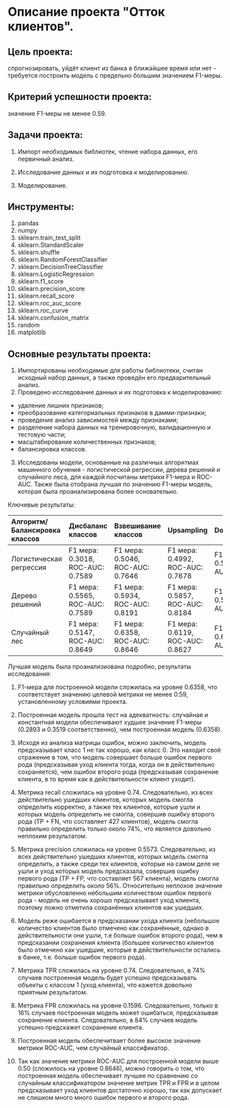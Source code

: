 # Описание проекта "Отток клиентов".

## Цель проекта: 
 спрогнозировать, уйдёт клиент из банка в ближайшее время или нет - требуется построить модель с предельно большим значением F1-меры. 
 
## Критерий успешности проекта:
значение F1-меры не менее 0.59. 

## Задачи проекта:

1. Импорт необходимых библиотек, чтение набора данных, его первичный анализ.

2. Исследование данных и их подготовка к моделированию.

3. Моделирование.

## Инструменты:

1. pandas
2. numpy
3. sklearn.train_test_split
4. sklearn.StandardScaler
5. sklearn.shuffle
6. sklearn.RandomForestClassifier
7. sklearn.DecisionTreeClassifier
8. sklearn.LogisticRegression
9. sklearn.f1_score
10. sklearn.precision_score
11. sklearn.recall_score
12. sklearn.roc_auc_score
13. sklearn.roc_curve
14. sklearn.confusion_matrix
15. random
16. matplotlib

## Основные результаты проекта:

1. Импортированы необходимые для работы библиотеки, считан исходный набор данных, а также проведён его предварительный анализ.
2. Проведено исследование данных и их подготовка к моделированию:
- удаление лишних признаков;
- преобразование категориальных признаков в дамми-признаки;
- проведение анализ зависимостей между признаками;
- разделение набора данных на тренировочную, валидационную и тестовую части;
- масштабирование количественных признаков;
- балансировка классов.
3. Исследованы модели, основанные на различных алгоритмах машинного обучения - логистической регрессии, дерева решений и случайного леса, для каждой посчитаны метрики F1-мера и ROC-AUC. Также была отобрана лучшая по значению F1-меры модель, которая была проанализирована более основательно.

Ключевые результаты:

|Алгоритм/Балансировка классов |Дисбаланс классов                |Взвешивание классов              |Upsampling                       |Downsampling                    |
| :----------------------------|:--------------------------------|:--------------------------------|:--------------------------------|:-------------------------------|
|Логистическая регрессия       |F1 мера: 0.3018, ROC-AUC: 0.7589 |F1 мера: 0.5046, ROC-AUC: 0.7646 |F1 мера: 0.4992, ROC-AUC: 0.7678 |F1 мера: 0.5029, ROC-AUC: 0.7651|
|Дерево решений                |F1 мера: 0.5565, ROC-AUC: 0.7589 |F1 мера: 0.5934, ROC-AUC: 0.8191 |F1 мера: 0.5857, ROC-AUC: 0.8184 |F1 мера: 0.5903, ROC-AUC: 0.8191|
|Случайный лес                 |F1 мера: 0.5147, ROC-AUC: 0.8649 |F1 мера: 0.6358, ROC-AUC: 0.8646 |F1 мера: 0.6119, ROC-AUC: 0.8627 |F1 мера: 0.6165, ROC-AUC: 0.8663|

Лучшая модель была проанализиована подробно, результаты исследования:

1. F1-мера для построенной модели сложилась на уровне 0.6358, что соответствует значению целевой метрики не менее 0.59, установленному условиями проекта.


2. Построенная модель прошла тест на адекватность: случайная и константная модели обеспечивают худшее значение F1-меры (0.2893 и 0.3519 соответственно), чем построенная модель (0.6358).


3. Исходя из анализа матрицы ошибок, можно заключить, модель предсказывает класс 1 не так хорошо, как класс 0. Это находит своё отражение в том, что модель совершает больше ошибок первого рода (предсказывая уход клиента тогда, когда он в действительно сохраняется), чем ошибок второго рода (предсказывая сохранение клиента, в то время как в действительности клиент уходит).


4. Метрика recall сложилась на уровне 0.74. Следовательно, из всех действительно ушедших клиентов, которых модель смогла определить корректно, а также тех клиентов, которые ушли и которых модель определить не смогла, совершив ошибку второго рода (TP + FN, что составляет 427 клиентов), модель смогла правильно определить только около 74%, что является довольно неплохим результатом.


5. Метрика precision сложилась на уровне 0.5573. Следовательно, из всех действительно ушедших клиентов, которых модель смогла определить, а также среди тех клиентов, которые на самом деле не ушли и уход которых модель предсказала, совершив ошибку первого рода (TP + FP, что составляет 567 клиента), модель смогла правильно определить около 56%. Относительно неплохое значение метрики обусловленно небольшим количеством ошибок первого рода - модель не очень хорошо предсказывает уход клиента, поэтому ложно отметила сохранённых клиентов как ушедших.


6. Модель реже ошибается в предсказании ухода клиента (небольшое количество клиентов было отмечено как сохранённые, однако в действительности они ушли, т.е больше ошибок второго рода), чем в предсказании сохранения клиента (большее количество клиентов было отмечено как ушедшие, которые в действительности остались в банке, т.е. больше ошибок первого рода). 


7. Метрика TPR сложилась на уровне 0.74. Следовательно, в 74% случаев построенная модель будет успешно предсказывать объекты с классом 1 (уход клиента), что кажется довольно приятным результатом.


8. Метрика FPR сложилась на уровне 0.1596. Следовательно, только в 16% случаев построенная модель может ошибаться, предсказывая сохранение клиента. Следовательно, в 84% случаев модель успешно предскажет сохранение клиента.


9. Построенная модель обеспечитвает более высокое значение метрики ROC-AUC, чем случайный классификатор.


10. Так как значение метрики ROC-AUC для построенной модели выше 0.50 (сложилось на уровне 0.8646), можно говорить о том, что построенная модель обеспечивает лучшее по сравнению со случайным классификатором значение метрик TPR и FPR и в целом предсказывает уход клиентов достаточно хорошо, так как допускает не слишком много много ошибок первого и второго рода.
